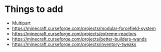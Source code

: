 # Things to add

- Multipart
- https://minecraft.curseforge.com/projects/modular-forcefield-system
- https://minecraft.curseforge.com/projects/extreme-reactors
- https://minecraft.curseforge.com/projects/better-builders-wands
- https://minecraft.curseforge.com/projects/inventory-tweaks
